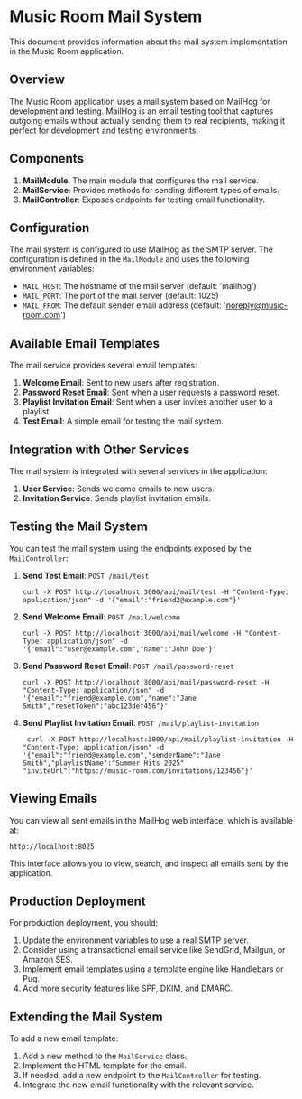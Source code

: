# Music Room Mail System

This document provides information about the mail system implementation in the Music Room application.

## Overview

The Music Room application uses a mail system based on MailHog for development and testing. MailHog is an email testing tool that captures outgoing emails without actually sending them to real recipients, making it perfect for development and testing environments.

## Components

1. **MailModule**: The main module that configures the mail service.
2. **MailService**: Provides methods for sending different types of emails.
3. **MailController**: Exposes endpoints for testing email functionality.

## Configuration

The mail system is configured to use MailHog as the SMTP server. The configuration is defined in the `MailModule` and uses the following environment variables:

- `MAIL_HOST`: The hostname of the mail server (default: 'mailhog')
- `MAIL_PORT`: The port of the mail server (default: 1025)
- `MAIL_FROM`: The default sender email address (default: 'noreply@music-room.com')

## Available Email Templates

The mail service provides several email templates:

1. **Welcome Email**: Sent to new users after registration.
2. **Password Reset Email**: Sent when a user requests a password reset.
3. **Playlist Invitation Email**: Sent when a user invites another user to a playlist.
4. **Test Email**: A simple email for testing the mail system.

## Integration with Other Services

The mail system is integrated with several services in the application:

1. **User Service**: Sends welcome emails to new users.
2. **Invitation Service**: Sends playlist invitation emails.

## Testing the Mail System

You can test the mail system using the endpoints exposed by the `MailController`:

1. **Send Test Email**: `POST /mail/test`
   ```
   curl -X POST http://localhost:3000/api/mail/test -H "Content-Type: application/json" -d '{"email":"friend2@example.com"}'
   ```

2. **Send Welcome Email**: `POST /mail/welcome`
   ```
   curl -X POST http://localhost:3000/api/mail/welcome -H "Content-Type: application/json" -d '{"email":"user@example.com","name":"John Doe"}'
   ```

3. **Send Password Reset Email**: `POST /mail/password-reset`
   ```
   curl -X POST http://localhost:3000/api/mail/password-reset -H "Content-Type: application/json" -d '{"email":"friend@example.com","name":"Jane Smith","resetToken":"abc123def456"}'
   ```

4. **Send Playlist Invitation Email**: `POST /mail/playlist-invitation`
   ```
    curl -X POST http://localhost:3000/api/mail/playlist-invitation -H "Content-Type: application/json" -d '{"email":"friend@example.com","senderName":"Jane Smith","playlistName":"Summer Hits 2025" "inviteUrl":"https://music-room.com/invitations/123456"}'
   ```

## Viewing Emails

You can view all sent emails in the MailHog web interface, which is available at:

```
http://localhost:8025
```

This interface allows you to view, search, and inspect all emails sent by the application.

## Production Deployment

For production deployment, you should:

1. Update the environment variables to use a real SMTP server.
2. Consider using a transactional email service like SendGrid, Mailgun, or Amazon SES.
3. Implement email templates using a template engine like Handlebars or Pug.
4. Add more security features like SPF, DKIM, and DMARC.

## Extending the Mail System

To add a new email template:

1. Add a new method to the `MailService` class.
2. Implement the HTML template for the email.
3. If needed, add a new endpoint to the `MailController` for testing.
4. Integrate the new email functionality with the relevant service.

